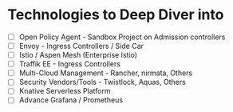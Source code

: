 # Technologies to Deep Diver into 
- [ ] Open Policy Agent - Sandbox Project on Admission controllers 
- [ ] Envoy - Ingress Controllers / Side Car
- [ ] Istio / Aspen Mesh (Enterprise Istio) 
- [ ] Traffik EE - Ingress Controllers
- [ ] Multi-Cloud Management - Rancher, nirmata, Others 
- [ ] Security Vendors/Tools - Twistlock, Aquas, Others
- [ ] Knative Serverless Platform 
- [ ] Advance Grafana / Prometheus 